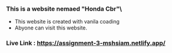 ### This is a website nemaed "Honda Cbr"\

- This website is created with vanila coading
- Abyone can visit this website.


### Live Link : https://assignment-3-mshsiam.netlify.app/
